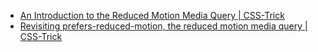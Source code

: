 
- [An Introduction to the Reduced Motion Media Query | CSS-Trick](https://css-tricks.com/introduction-reduced-motion-media-query/)
- [Revisiting prefers-reduced-motion, the reduced motion media query | CSS-Trick](https://css-tricks.com/revisiting-prefers-reduced-motion-the-reduced-motion-media-query/#reduce-isnt-necessarily-remove)
